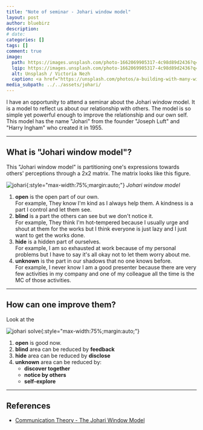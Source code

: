 ```yaml
---
title: "Note of seminar - Johari window model"
layout: post
author: bluebirz
description:
# date: 
categories: []
tags: []
comment: true
image:
  path: https://images.unsplash.com/photo-1662069905317-4c98d89d2436?q=80&w=2584&auto=format&fit=crop&ixlib=rb-4.1.0&ixid=M3wxMjA3fDB8MHxwaG90by1wYWdlfHx8fGVufDB8fHx8fA%3D%3D
  lqip: https://images.unsplash.com/photo-1662069905317-4c98d89d2436?q=10&w=2584&auto=format&fit=crop&ixlib=rb-4.1.0&ixid=M3wxMjA3fDB8MHxwaG90by1wYWdlfHx8fGVufDB8fHx8fA%3D%3D
  alt: Unsplash / Victoria Nezh
  caption: <a href="https://unsplash.com/photos/a-building-with-many-windows-96YuKOSxck8">Unsplash / Victoria Nezh</a>
media_subpath: ../../assets/johari/
---
```


I have an opportunity to attend a seminar about the Johari window model. It is a model to reflect us about our relationship with others. The model is so simple yet powerful enough to improve the relationship and our own self. This model has the name "Johari" from the founder "Joseph Luft" and "Harry Ingham" who created it in 1955.

---

## What is "Johari window model"?

This "Johari window model" is partitioning one's expressions towards others' perceptions through a 2x2 matrix. The matrix looks like this figure.

![johari](johari.drawio.png){:style="max-width:75%;margin:auto;"}
*Johari window model*

1. **open** is the open part of our own.  
  For example, They know I'm kind as I always help them. A kindness is a part I control and let them see.
1. **blind** is a part the others can see but we don't notice it.  
  For example, They think I'm hot-tempered because I usually urge and shout at them for the works but I think everyone is just lazy and I just want to get the works done.
1. **hide** is a hidden part of ourselves.  
  For example, I am so exhausted at work because of my personal problems but I have to say it's all okay not to let them worry about me.
1. **unknown** is the part in our shadows that no one knows before.  
  For example, I never know I am a good presenter because there are very few activities in my company and one of my colleague all the time is the MC of those activities.

---

## How can one improve them?

Look at the

![johari solve](johari-solve.drawio.png){:style="max-width:75%;margin:auto;"}

1. **open**  is good now.
1. **blind**  area can be reduced by **feedback**  
1. **hide** area can be reduced by **disclose**
1. **unknown** area can be reduced by:  
    - **discover together**
    - **notice by others**
    - **self-explore**

---

## References

- [Communication Theory - The Johari Window Model](https://www.communicationtheory.org/the-johari-window-model/)
